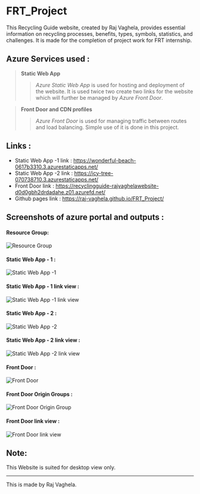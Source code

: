 # FRT_Project
This Recycling Guide website, created by Raj Vaghela, provides essential information on recycling processes, benefits, types, symbols, statistics, and challenges. It is made for the completion of project work for FRT internship.


## Azure Services used : 

> **Static Web App**
>> *Azure Static Web App* is used for hosting and deployment of the website. 
>> It is used twice two create two links for the website which will further be managed by *Azure Front Door*.

> **Front Door and CDN profiles**
>> *Azure Front Door* is used for managing traffic between routes and load balancing.
>> Simple use of it is done in this project.

## Links : 


+ Static Web App -1 link : https://wonderful-beach-0617b3310.3.azurestaticapps.net/ 
+ Static Web App -2 link : https://icy-tree-070738710.3.azurestaticapps.net/
+ Front Door link : https://recyclingguide-rajvaghelawebsite-d0d0gbh2drdadahe.z01.azurefd.net/
+ Github pages link : https://raj-vaghela.github.io/FRT_Project/

## Screenshots of azure portal and outputs :
#### Resource Group: 
![Resource Group](https://github.com/Raj-Vaghela/FRT_Project/assets/128961992/de47ad05-a376-4070-b639-2f35efd8df4c)
#### Static Web App - 1 :
![Static Web App -1](https://github.com/Raj-Vaghela/FRT_Project/assets/128961992/127470df-d228-4a42-8251-a60b86b8bce4)
#### Static Web App - 1 link view :
![Static Web App -1 link view](https://github.com/Raj-Vaghela/FRT_Project/assets/128961992/93b4bc01-b592-472b-b135-041e3b1d6fbc)
#### Static Web App - 2 : 
![Static Web App -2](https://github.com/Raj-Vaghela/FRT_Project/assets/128961992/7621e1af-6383-4850-9318-2dd7820420f0)
#### Static Web App - 2 link view : 
![Static Web App -2 link view](https://github.com/Raj-Vaghela/FRT_Project/assets/128961992/ee605dee-32d6-40be-a0df-f7ffdceb0e31)
#### Front Door :
![Front Door](https://github.com/Raj-Vaghela/FRT_Project/assets/128961992/22b06494-4b8d-4dd3-9859-10fcaf174d8c)
#### Front Door Origin Groups :
![Front Door Origin Group](https://github.com/Raj-Vaghela/FRT_Project/assets/128961992/e2b1bad7-72dd-4f92-940a-1fb9b9ea82fd)
#### Front Door link view :
![Front Door link view](https://github.com/Raj-Vaghela/FRT_Project/assets/128961992/bda39888-0ba7-4c50-9984-10c9077cff05)

## Note:
This Website is suited for desktop view only.

---
This is made by Raj Vaghela.

